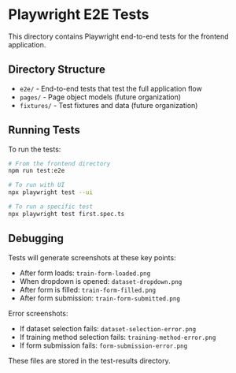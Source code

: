 # Playwright E2E Tests

This directory contains Playwright end-to-end tests for the frontend application.

## Directory Structure

- `e2e/` - End-to-end tests that test the full application flow
- `pages/` - Page object models (future organization)
- `fixtures/` - Test fixtures and data (future organization)

## Running Tests

To run the tests:

```bash
# From the frontend directory
npm run test:e2e

# To run with UI
npx playwright test --ui

# To run a specific test
npx playwright test first.spec.ts
```

## Debugging

Tests will generate screenshots at these key points:
- After form loads: `train-form-loaded.png`
- When dropdown is opened: `dataset-dropdown.png`
- After form is filled: `train-form-filled.png`
- After form submission: `train-form-submitted.png`

Error screenshots:
- If dataset selection fails: `dataset-selection-error.png`
- If training method selection fails: `training-method-error.png`
- If form submission fails: `form-submission-error.png`

These files are stored in the test-results directory.
